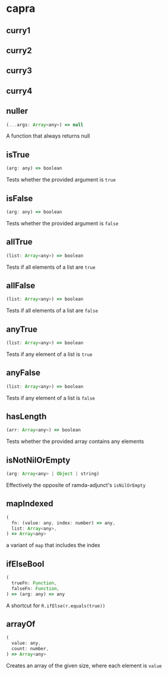 # capra

## curry1
## curry2
## curry3
## curry4

## nuller
```js
(...args: Array<any>) => null
```
A function that always returns null

## isTrue
```js
(arg: any) => boolean
```
Tests whether the provided argument is `true`

## isFalse
```js
(arg: any) => boolean
```
Tests whether the provided argument is `false`

## allTrue
```js
(list: Array<any>) => boolean
```
Tests if all elements of a list are `true`

## allFalse
```js
(list: Array<any>) => boolean
```
Tests if all elements of a list are `false`

## anyTrue
```js
(list: Array<any>) => boolean
```
Tests if any element of a list is `true`

## anyFalse
```js
(list: Array<any>) => boolean
```
Tests if any element of a list is `false`

## hasLength
```js
(arr: Array<any>) => boolean
```
Tests whether the provided array contains any elements

## isNotNilOrEmpty
```js
(arg: Array<any> | Object | string)
```
Effectively the opposite of ramda-adjunct's `isNilOrEmpty`

## mapIndexed
```js
(
  fn: (value: any, index: number) => any,
  list: Array<any>,
) => Array<any>
```
a variant of `map` that includes the index

## ifElseBool
```js
(
  trueFn: Function,
  falseFn: Function,
) => (arg: any) => any
```
A shortcut for `R.ifElse(r.equals(true))`

## arrayOf
```js
(
  value: any,
  count: number,
) => Array<any>
```
Creates an array of the given size, where each element is `value`
